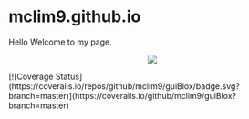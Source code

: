 # mclim9.github.io
Hello Welcome to my page.
<p align="center"><img src="pix/StormTrooper-Blk.jpg"></p>
[![Coverage Status](https://coveralls.io/repos/github/mclim9/guiBlox/badge.svg?branch=master)](https://coveralls.io/github/mclim9/guiBlox?branch=master)
